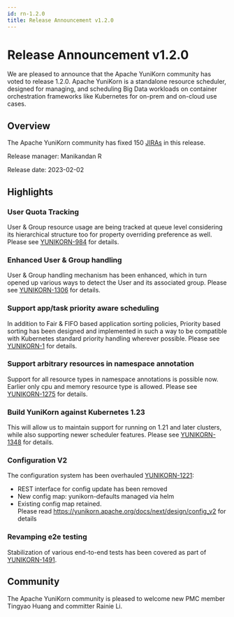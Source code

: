 ```yaml
---
id: rn-1.2.0
title: Release Announcement v1.2.0
---
```


<!--
Licensed to the Apache Software Foundation (ASF) under one
or more contributor license agreements.  See the NOTICE file
distributed with this work for additional information
regarding copyright ownership.  The ASF licenses this file
to you under the Apache License, Version 2.0 (the
"License"); you may not use this file except in compliance
with the License.  You may obtain a copy of the License at

  http://www.apache.org/licenses/LICENSE-2.0

Unless required by applicable law or agreed to in writing,
software distributed under the License is distributed on an
"AS IS" BASIS, WITHOUT WARRANTIES OR CONDITIONS OF ANY
KIND, either express or implied.  See the License for the
specific language governing permissions and limitations
under the License.
-->

# Release Announcement v1.2.0
We are pleased to announce that the Apache YuniKorn community has voted to release 1.2.0. Apache YuniKorn is a standalone resource scheduler, designed for managing, and scheduling Big Data workloads on container orchestration frameworks like Kubernetes for on-prem and on-cloud use cases.

## Overview
The Apache YuniKorn community has fixed 150 [JIRAs](https://issues.apache.org/jira/issues/?filter=12352194) in this release.

Release manager: Manikandan R

Release date: 2023-02-02

## Highlights

### User Quota Tracking
User & Group resource usage are being tracked at queue level considering its hierarchical structure too for property overriding preference as well. Please see [YUNIKORN-984](https://issues.apache.org/jira/browse/YUNIKORN-984) for details.

### Enhanced User & Group handling
User & Group handling mechanism has been enhanced, which in turn opened up various ways to detect the User and its associated group. Please see [YUNIKORN-1306](https://issues.apache.org/jira/browse/YUNIKORN-1306) for details.

### Support app/task priority aware scheduling
In addition to Fair & FIFO based application sorting policies, Priority based sorting has been designed and implemented in such a way to be compatible with Kubernetes standard priority handling wherever possible. Please see [YUNIKORN-1](https://issues.apache.org/jira/browse/YUNIKORN-1) for details.

### Support arbitrary resources in namespace annotation
Support for all resource types in namespace annotations is possible now. Earlier only cpu and memory resource type is allowed. Please see [YUNIKORN-1275](https://issues.apache.org/jira/browse/YUNIKORN-1275) for details.

### Build YuniKorn against Kubernetes 1.23
This will allow us to maintain support for running on 1.21 and later clusters, while also supporting newer scheduler features. Please see [YUNIKORN-1348](https://issues.apache.org/jira/browse/YUNIKORN-1348) for details.

### Configuration V2
The configuration system has been overhauled [YUNIKORN-1221](https://issues.apache.org/jira/browse/YUNIKORN-1221):
- REST interface for config update has been removed
- New config map: yunikorn-defaults managed via helm
- Existing config map retained.<br>Please read https://yunikorn.apache.org/docs/next/design/config_v2 for details

### Revamping e2e testing
Stabilization of various end-to-end tests has been covered as part of [YUNIKORN-1491](https://issues.apache.org/jira/browse/YUNIKORN-1491).

## Community
The Apache YuniKorn community is pleased to welcome new PMC member Tingyao Huang and committer Rainie Li.

